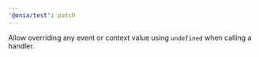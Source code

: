 ```yaml
---
'@onia/test': patch
---
```


Allow overriding any event or context value using `undefined` when calling a handler.
